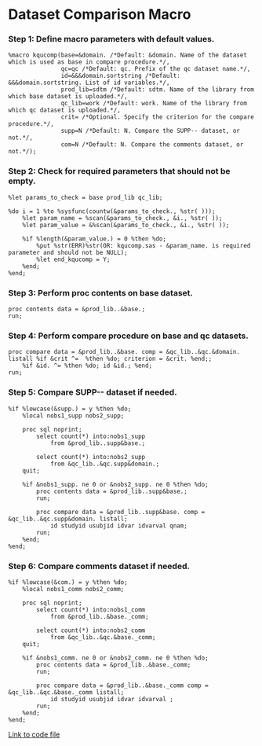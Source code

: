 # Dataset Comparison Macro

### Step 1: Define macro parameters with default values.
```sas
%macro kqucomp(base=&domain. /*Default: &domain. Name of the dataset which is used as base in compare procedure.*/,
               qc=qc /*Default: qc. Prefix of the qc dataset name.*/,
               id=&&&domain.sortstring /*Default: &&&domain.sortstring. List of id variables.*/,
               prod_lib=sdtm /*Default: sdtm. Name of the library from which base dataset is uploaded.*/,
               qc_lib=work /*Default: work. Name of the library from which qc dataset is uploaded.*/,
               crit= /*Optional. Specify the criterion for the compare procedure.*/,
               supp=N /*Default: N. Compare the SUPP-- dataset, or not.*/,
               com=N /*Default: N. Compare the comments dataset, or not.*/);
```

### Step 2: Check for required parameters that should not be empty.
```sas
%let params_to_check = base prod_lib qc_lib;

%do i = 1 %to %sysfunc(countw(&params_to_check., %str( )));
    %let param_name = %scan(&params_to_check., &i., %str( ));
    %let param_value = &%scan(&params_to_check., &i., %str( ));

    %if %length(&param_value.) = 0 %then %do;
        %put %str(ERR)%str(OR: kqucomp.sas - &param_name. is required parameter and should not be NULL);
        %let end_kqucomp = Y;
    %end;
%end;
```

### Step 3: Perform proc contents on base dataset.
```sas
proc contents data = &prod_lib..&base.;
run;
```

### Step 4: Perform compare procedure on base and qc datasets.
```sas
proc compare data = &prod_lib..&base. comp = &qc_lib..&qc.&domain. listall %if &crit ^=  %then %do; criterion = &crit. %end;;
    %if &id. ^= %then %do; id &id.; %end;
run;
```

### Step 5: Compare SUPP-- dataset if needed.
```sas
%if %lowcase(&supp.) = y %then %do;
    %local nobs1_supp nobs2_supp;

    proc sql noprint;
        select count(*) into:nobs1_supp
            from &prod_lib..supp&base.;

        select count(*) into:nobs2_supp
            from &qc_lib..&qc.supp&domain.;
    quit;

    %if &nobs1_supp. ne 0 or &nobs2_supp. ne 0 %then %do;
        proc contents data = &prod_lib..supp&base.;
        run;

        proc compare data = &prod_lib..supp&base. comp = &qc_lib..&qc.supp&domain. listall; 
            id studyid usubjid idvar idvarval qnam;
        run;
    %end;
%end;
```

### Step 6: Compare comments dataset if needed.
```sas
%if %lowcase(&com.) = y %then %do;
    %local nobs1_comm nobs2_comm;

    proc sql noprint;
        select count(*) into:nobs1_comm
            from &prod_lib..&base._comm;

        select count(*) into:nobs2_comm
            from &qc_lib..&qc.&base._comm;
    quit;

    %if &nobs1_comm. ne 0 or &nobs2_comm. ne 0 %then %do;
        proc contents data = &prod_lib..&base._comm;
        run;

        proc compare data = &prod_lib..&base._comm comp = &qc_lib..&qc.&base._comm listall; 
            id studyid usubjid idvar idvarval ;
        run;
    %end;
%end;
``` 

[Link to code file](https://github.com/atorus-research/atorus-sas-macros/blob/dev/sas/study_specific/kqucomp.sas)